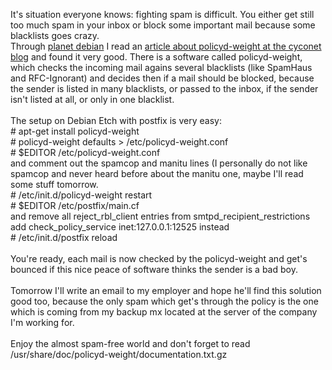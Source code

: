 <html><body><p>It's situation everyone knows: fighting spam is difficult. You either get still too much spam in your inbox or block some important mail because some blacklists goes crazy.<br>
Through <a href="http://planet.debian.net">planet debian</a> I read an <a href="http://blog.waja.info/2006/12/15/reduce-spam-significant/">article about policyd-weight at the cyconet blog</a> and found it very good. There is a software called policyd-weight, which checks the incoming mail agains several blacklists (like SpamHaus and RFC-Ignorant) and decides then if a mail should be blocked, because the sender is listed in many blacklists, or passed to the inbox, if the sender isn't listed at all, or only in one blacklist.<br>
<br>
The setup on Debian Etch with postfix is very easy:<br>
# apt-get install policyd-weight<br>
# policyd-weight defaults &gt; /etc/policyd-weight.conf<br>
# $EDITOR /etc/policyd-weight.conf<br>
and comment out the spamcop and manitu lines (I personally do not like spamcop and never heard before about the manitu one, maybe I'll read some stuff tomorrow.<br>
# /etc/init.d/policyd-weight restart<br>
# $EDITOR /etc/postfix/main.cf<br>
and remove all reject_rbl_client entries from smtpd_recipient_restrictions<br>
add check_policy_service inet:127.0.0.1:12525 instead<br>
# /etc/init.d/postfix reload<br>
<br>
You're ready, each mail is now checked by the policyd-weight and get's bounced if this nice peace of software thinks the sender is a bad boy.<br>
<br>
Tomorrow I'll write an email to my employer and hope he'll find this solution good too, because the only spam which get's through the policy is the one which is coming from my backup mx located at the server of the company I'm working for.<br>
<br>
Enjoy the almost spam-free world and don't forget to read /usr/share/doc/policyd-weight/documentation.txt.gz</p></body></html>